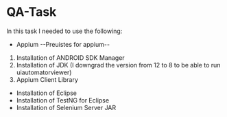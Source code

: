 # QA-Task

In this task I needed to use the following:
- Appium
--Preuistes for appium--
1. Installation of ANDROID SDK Manager
2. Installation of JDK (I downgrad the version from 12 to 8 to be able to run uiautomatorviewer)
3. Appium Client Library

- Installation of Eclipse
- Installation of TestNG for Eclipse
- Installation of Selenium Server JAR
